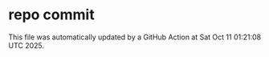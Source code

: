 # repo commit

This file was automatically updated by a GitHub Action at Sat Oct 11 01:21:08 UTC 2025.
